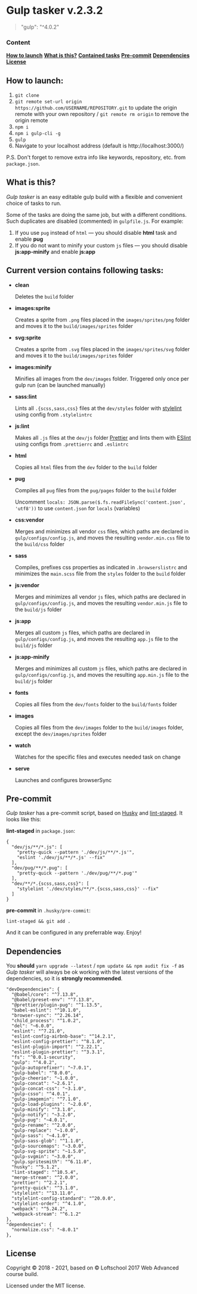 # Gulp tasker v.2.3.2

> "gulp": "^4.0.2"

### Content

**[How to launch](#how-to-launch)**
**[What is this?](#what-is-this)**
**[Contained tasks](#current-version-contains-following-tasks)**
**[Pre-commit](#pre-commit)**
**[Dependencies](#dependencies)**
**[License](#license)**

## How to launch:

1. `git clone`
2. `git remote set-url origin https://github.com/USERNAME/REPOSITORY.git` to update the origin remote with your own repository / `git remote rm origin` to remove the origin remote
3. `npm i`
4. `npm i gulp-cli -g`
5. `gulp`
6. Navigate to your localhost address
   (default is http://localhost:3000/)

P.S. Don't forget to remove extra info like keywords, repository, etc. from `package.json`.

## What is this?

_Gulp tasker_ is an easy editable gulp build with a flexible and convenient choice of tasks to run.

Some of the tasks are doing the same job, but with a different conditions. Such duplicates are disabled (commented) in `gulpfile.js`.
For example:

1. If you use `pug` instead of `html` — you should disable **html** task and enable **pug**
2. If you do not want to minify your custom `js` files — you should disable **js:app-minify** and enable **js:app**

## Current version contains following tasks:

- **clean**

  Deletes the `build` folder

- **images:sprite**

  Creates a sprite from `.png` files placed in the `images/sprites/png` folder and moves it to the `build/images/sprites` folder

- **svg:sprite**

  Creates a sprite from `.svg` files placed in the `images/sprites/svg` folder and moves it to the `build/images/sprites` folder

- **images:minify**

  Minifies all images from the `dev/images` folder. Triggered only once per gulp run (can be launched manually)

- **sass:lint**

  Lints all `.{scss,sass,css}` files at the `dev/styles` folder with [stylelint](https://stylelint.io/) using config from `.stylelintrc`

- **js:lint**

  Makes all `.js` files at the `dev/js` folder [Prettier](https://prettier.io/) and lints them with [ESlint](https://eslint.org/) using configs from `.prettierrc` and `.eslintrc`

- **html**

  Copies all `html` files from the `dev` folder to the `build` folder

- **pug**

  Compiles all `pug` files from the `pug/pages` folder to the `build` folder

  Uncomment `locals: JSON.parse($.fs.readFileSync('content.json', 'utf8'))` to use `content.json` for `locals` (variables)

- **css:vendor**

  Merges and minimizes all vendor `css` files, which paths are declared in `gulp/configs/config.js`, and moves the resulting `vendor.min.css` file to the `build/css` folder

- **sass**

  Compiles, prefixes css properties as indicated in `.browserslistrc` and minimizes the `main.scss` file from the `styles` folder to the `build` folder

- **js:vendor**

  Merges and minimizes all vendor `js` files, which paths are declared in `gulp/configs/config.js`, and moves the resulting `vendor.min.js` file to the `build/js` folder

- **js:app**

  Merges all custom `js` files, which paths are declared in `gulp/configs/config.js`, and moves the resulting `app.js` file to the `build/js` folder

- **js:app-minify**

  Merges and minimizes all custom `js` files, which paths are declared in `gulp/configs/config.js`, and moves the resulting `app.min.js` file to the `build/js` folder

- **fonts**

  Copies all files from the `dev/fonts` folder to the `build/fonts` folder

- **images**

  Copies all files from the `dev/images` folder to the `build/images` folder, except the `dev/images/sprites` folder

- **watch**

  Watches for the specific files and executes needed task on change

- **serve**

  Launches and configures browserSync

## Pre-commit

_Gulp tasker_ has a pre-commit script, based on [Husky](https://github.com/typicode/husky) and [lint-staged](https://github.com/okonet/lint-staged). It looks like this:

**lint-staged** in `package.json`:

```
{
  "dev/js/**/*.js": [
    "pretty-quick --pattern './dev/js/**/*.js'",
    "eslint './dev/js/**/*.js' --fix"
  ],
  "dev/pug/**/*.pug": [
    "pretty-quick --pattern './dev/pug/**/*.pug'"
  ],
  "dev/**/*.{scss,sass,css}": [
    "stylelint './dev/styles/**/*.{scss,sass,css}' --fix"
  ]
}
```

**pre-commit** in `.husky/pre-commit`:

```
lint-staged && git add .
```

And it can be configured in any preferrable way. Enjoy!

## Dependencies

You **should** `yarn upgrade --latest` / `npm update && npm audit fix -f` as _Gulp tasker_ will always be ok working with the latest versions of the dependencies, so it is **strongly recommended**.

```
"devDependencies": {
  "@babel/core": "^7.13.8",
  "@babel/preset-env": "^7.13.8",
  "@prettier/plugin-pug": "^1.13.5",
  "babel-eslint": "^10.1.0",
  "browser-sync": "^2.26.14",
  "child_process": "^1.0.2",
  "del": "~6.0.0",
  "eslint": "^7.21.0",
  "eslint-config-airbnb-base": "^14.2.1",
  "eslint-config-prettier": "^8.1.0",
  "eslint-plugin-import": "^2.22.1",
  "eslint-plugin-prettier": "^3.3.1",
  "fs": "^0.0.1-security",
  "gulp": "^4.0.2",
  "gulp-autoprefixer": "~7.0.1",
  "gulp-babel": "^8.0.0",
  "gulp-cheerio": "~1.0.0",
  "gulp-concat": "~2.6.1",
  "gulp-concat-css": "~3.1.0",
  "gulp-csso": "^4.0.1",
  "gulp-imagemin": "^7.1.0",
  "gulp-load-plugins": "~2.0.6",
  "gulp-minify": "^3.1.0",
  "gulp-notify": "~3.2.0",
  "gulp-pug": "~4.0.1",
  "gulp-rename": "^2.0.0",
  "gulp-replace": "~1.0.0",
  "gulp-sass": "~4.1.0",
  "gulp-sass-glob": "^1.1.0",
  "gulp-sourcemaps": "~3.0.0",
  "gulp-svg-sprite": "~1.5.0",
  "gulp-svgmin": "~3.0.0",
  "gulp.spritesmith": "^6.11.0",
  "husky": "^5.1.2",
  "lint-staged": "^10.5.4",
  "merge-stream": "^2.0.0",
  "prettier": "^2.2.1",
  "pretty-quick": "^3.1.0",
  "stylelint": "^13.11.0",
  "stylelint-config-standard": "^20.0.0",
  "stylelint-order": "^4.1.0",
  "webpack": "^5.24.2",
  "webpack-stream": "^6.1.2"
},
"dependencies": {
  "normalize.css": "~8.0.1"
},
```

## License

Copyright © 2018 - 2021, based on © Loftschool 2017 Web Advanced course build.

Licensed under the MIT license.
